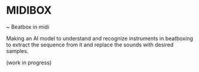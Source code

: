 # MIDIBOX

~ Beatbox in midi 

Making an AI model to understand and recognize instruments in beatboxing to extract the sequence from it and replace the sounds with desired samples.

(work in progress)
